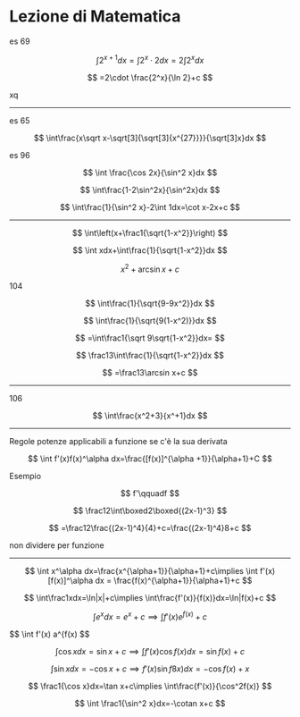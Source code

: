 # Lezione di Matematica


es 69 


$$
\int 2^{x+1}dx=\int 2^x\cdot 2dx=2\int2^xdx
$$

$$
=2\cdot \frac{2^x}{\ln 2}+c
$$

xq


----


es 65


$$
\int\frac{x\sqrt x-\sqrt[3]{\sqrt[3]{x^{27}}}}{\sqrt[3]x}dx
$$ 



es 96


$$
\int \frac{\cos 2x}{\sin^2 x}dx
$$


 
$$
\int\frac{1-2\sin^2x}{\sin^2x}dx
$$

$$
\int\frac{1}{\sin^2 x}-2\int 1dx=\cot x-2x+c
$$

 
---


$$
\int\left(x+\frac1{\sqrt{1-x^2}}\right)
$$



$$
\int xdx+\int\frac{1}{\sqrt{1-x^2}}dx
$$

$$
x^2+\arcsin x+c
$$


104


$$
\int\frac{1}{\sqrt{9-9x^2}}dx
$$

$$
\int\frac{1}{\sqrt{9(1-x^2)}}dx
$$

$$
=\int\frac1{\sqrt 9\sqrt{1-x^2}}dx=
$$

$$
\frac13\int\frac{1}{\sqrt{1-x^2}}dx
$$

$$
=\frac13\arcsin x+c
$$

---


106

$$
\int\frac{x^2+3}{x^+1}dx
$$






----

Regole potenze applicabili a funzione se c'è la sua derivata


$$
\int f'(x)f(x)^\alpha dx=\frac{[f(x)]^{\alpha +1}}{\alpha+1}+C
$$


Esempio


$$
f'\qquadf
$$

$$
\frac12\int\boxed2\boxed{(2x-1)^3}
$$

$$
=\frac12\frac{(2x-1)^4}{4}+c=\frac{(2x-1)^4}8+c
$$

non dividere per funzione

 ---

$$
\int x^\alpha dx=\frac{x^{\alpha+1}}{\alpha+1}+c\implies \int f'(x)[f(x)]^\alpha dx = \frac{f(x)^{\alpha+1}}{\alpha+1}+c
$$


$$
\int\frac1xdx=\ln|x|+c\implies \int\frac{f'(x)}{f(x)}dx=\ln|f(x)+c
$$


$$
\int e^xdx=e^x+c\implies\int f'(x)e^{f(x)}+c
$$


$$
\int f'(x) a^{f(x)
$$



$$
\int \cos x dx = \sin x+c \implies \int f'(x) \cos f(x)dx = \sin f(x)+c
$$

$$
\int\sin xdx=-\cos x+c\implies f'(x)\sin f8x)dx=-\cos f(x)+x
$$


$$
\frac1{\cos x}dx=\tan x+c\implies \int\frac{f'(x)}{\cos^2f(x)}
$$


$$
\int \frac1{\sin^2 x}dx=-\cotan x+c
$$
<!--stackedit_data:
eyJoaXN0b3J5IjpbLTIwNzQ3NTQwODksNjgzOTAyMzY4LDEzND
E0NzY2NzAsLTQyMTY0MTQyNCwyMTA2ODM5MTI0LC03MTUwOTE3
OTksLTEzMDg4MjA5NzBdfQ==
-->
